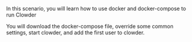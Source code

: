 In this scenario, you will learn how to use docker and docker-compose to run Clowder

You will download the docker-compose file, override some common settings, start clowder, and add the first user to clowder.
